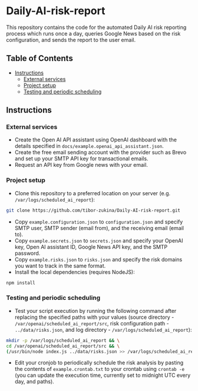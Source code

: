 # Daily-AI-risk-report

This repository contains the code for the automated Daily AI risk reporting process which runs once a day, queries Google News based on the risk configuration, and sends the report to the user email.

## Table of Contents
- [Instructions](#instructions)
  - [External services](#external-services)
  - [Project setup](#project-setup)
  - [Testing and periodic scheduling](#testing-and-periodic-scheduling)

## Instructions

### External services
- Create the Open AI API assistant using OpenAI dashboard with the details specified in `docs/example.openai_api_assistant.json`.
- Create the free email sending account with the provider such as Brevo and set up your SMTP API key for transactional emails.
- Request an API key from Google news with your email.

### Project setup
- Clone this repository to a preferred location on your server (e.g. `/var/logs/scheduled_ai_report`):

```bash
git clone https://github.com/tibor-zukina/Daily-AI-risk-report.git
```

- Copy `example.configuration.json` to `configuration.json` and specify SMTP user, SMTP sender (email from), and the receiving email (email to).
- Copy `example.secrets.json` to `secrets.json` and specify your OpenAI key, Open AI assistant ID, Google News API key, and the SMTP password.
- Copy `example.risks.json` to `risks.json` and specify the risk domains you want to track in the same format.
- Install the local dependencies (requires NodeJS):

```bash
npm install
```

### Testing and periodic scheduling
- Test your script execution by running the following command after replacing the specified paths with your values (source directory - `/var/openai/scheduled_ai_report/src`, risk configuration path - `../data/risks.json`, and log directory - `/var/logs/scheduled_ai_report`):

```bash
mkdir -p /var/logs/scheduled_ai_report && \
cd /var/openai/scheduled_ai_report/src && \
(/usr/bin/node index.js ../data/risks.json >> /var/logs/scheduled_ai_report/log_$(date +%Y_%m_%d).txt 2>> /var/logs/scheduled_ai_report/error_$(date +%Y_%m_%d).txt)
```

- Edit your cronjob to periodically schedule the risk analysis by pasting the contents of `example.crontab.txt` to your crontab using `crontab -e` (you can update the execution time, currently set to midnight UTC every day, and paths).